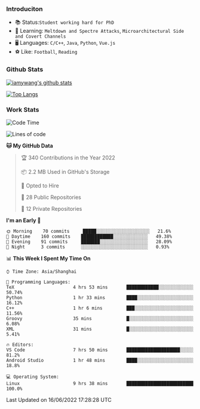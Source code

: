 ### Introduciton

- 📚 Status:`Student working hard for PhD`
- 🔎 Learning: `Meltdown and Spectre Attacks`, `Microarchitectural Side and Covert Channels`
- 🖥️ Languages: `C/C++`, `Java`, `Python`, `Vue.js`
- ⚽ Like: `Football`, `Reading`

### Github Stats

[![iamywang's github stats](https://github-readme-stats.vercel.app/api?username=iamywang&count_private=true&show_icons=true)]()

[![Top Langs](https://github-readme-stats.vercel.app/api/top-langs/?username=iamywang&layout=compact)]()

### Work Stats

<!--START_SECTION:waka-->
![Code Time](http://img.shields.io/badge/Code%20Time-399%20hrs%2032%20mins-blue)

![Lines of code](https://img.shields.io/badge/From%20Hello%20World%20I%27ve%20Written--40%20Thousand%20lines%20of%20code-blue)

**🐱 My GitHub Data** 

> 🏆 340 Contributions in the Year 2022
 > 
> 📦 2.2 MB Used in GitHub's Storage 
 > 
> 💼 Opted to Hire
 > 
> 📜 28 Public Repositories 
 > 
> 🔑 12 Private Repositories  
 > 
**I'm an Early 🐤** 

```text
🌞 Morning    70 commits     █████░░░░░░░░░░░░░░░░░░░░   21.6% 
🌆 Daytime    160 commits    ████████████░░░░░░░░░░░░░   49.38% 
🌃 Evening    91 commits     ███████░░░░░░░░░░░░░░░░░░   28.09% 
🌙 Night      3 commits      ░░░░░░░░░░░░░░░░░░░░░░░░░   0.93%

```


📊 **This Week I Spent My Time On** 

```text
⌚︎ Time Zone: Asia/Shanghai

💬 Programming Languages: 
TeX                      4 hrs 53 mins       ████████████░░░░░░░░░░░░░   50.74% 
Python                   1 hr 33 mins        ████░░░░░░░░░░░░░░░░░░░░░   16.12% 
C++                      1 hr 6 mins         ███░░░░░░░░░░░░░░░░░░░░░░   11.56% 
Groovy                   35 mins             █░░░░░░░░░░░░░░░░░░░░░░░░   6.08% 
XML                      31 mins             █░░░░░░░░░░░░░░░░░░░░░░░░   5.41%

🔥 Editors: 
VS Code                  7 hrs 50 mins       ████████████████████░░░░░   81.2% 
Android Studio           1 hr 48 mins        ████░░░░░░░░░░░░░░░░░░░░░   18.8%

💻 Operating System: 
Linux                    9 hrs 38 mins       █████████████████████████   100.0%

```


 Last Updated on 16/06/2022 17:28:28 UTC
<!--END_SECTION:waka-->

